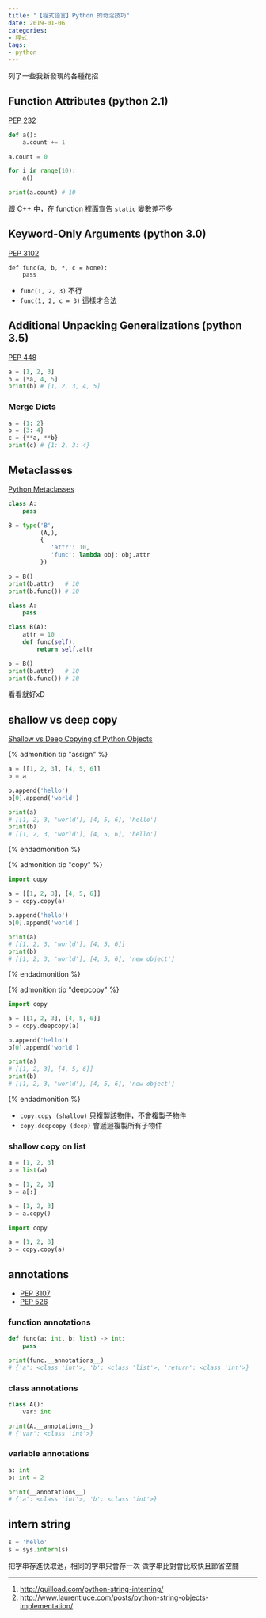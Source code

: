 ```yaml
---
title: "【程式語言】Python 的奇淫技巧"
date: 2019-01-06
categories:
- 程式
tags:
- python
---
```


列了一些我新發現的各種花招

## Function Attributes (python 2.1)

[PEP 232](https://www.python.org/dev/peps/pep-0232/#reference-implementation)

```python
def a():
    a.count += 1

a.count = 0

for i in range(10):
    a()

print(a.count) # 10
```

跟 C++ 中，在 function 裡面宣告 `static` 變數差不多

## Keyword-Only Arguments (python 3.0)

[PEP 3102](https://www.python.org/dev/peps/pep-3102/)

```
def func(a, b, *, c = None):
    pass
```

* `func(1, 2, 3)` 不行
* `func(1, 2, c = 3)` 這樣才合法

## Additional Unpacking Generalizations (python 3.5)

[PEP 448](https://www.python.org/dev/peps/pep-0448/)

```python
a = [1, 2, 3]
b = [*a, 4, 5]
print(b) # [1, 2, 3, 4, 5]
```

### Merge Dicts

```python
a = {1: 2}
b = {3: 4}
c = {**a, **b}
print(c) # {1: 2, 3: 4}
```

## Metaclasses

[Python Metaclasses](https://realpython.com/python-metaclasses/)

```python
class A:
    pass

B = type('B',
         (A,),
         {
            'attr': 10,
            'func': lambda obj: obj.attr
         })

b = B()
print(b.attr)   # 10
print(b.func()) # 10
```

```python 正常寫法
class A:
    pass

class B(A):
    attr = 10
    def func(self):
        return self.attr

b = B()
print(b.attr)   # 10
print(b.func()) # 10
```

看看就好xD

## shallow vs deep copy

[Shallow vs Deep Copying of Python Objects](https://realpython.com/copying-python-objects/)

{% admonition tip "assign" %}
```python
a = [[1, 2, 3], [4, 5, 6]]
b = a

b.append('hello')
b[0].append('world')

print(a)
# [[1, 2, 3, 'world'], [4, 5, 6], 'hello']
print(b)
# [[1, 2, 3, 'world'], [4, 5, 6], 'hello']
```
{% endadmonition %}

{% admonition tip "copy" %}
```python
import copy

a = [[1, 2, 3], [4, 5, 6]]
b = copy.copy(a)

b.append('hello')
b[0].append('world')

print(a)
# [[1, 2, 3, 'world'], [4, 5, 6]]
print(b)
# [[1, 2, 3, 'world'], [4, 5, 6], 'new object']
```
{% endadmonition %}

{% admonition tip "deepcopy" %}
```python
import copy

a = [[1, 2, 3], [4, 5, 6]]
b = copy.deepcopy(a)

b.append('hello')
b[0].append('world')

print(a)
# [[1, 2, 3], [4, 5, 6]]
print(b)
# [[1, 2, 3, 'world'], [4, 5, 6], 'new object']
```
{% endadmonition %}

* `copy.copy (shallow)` 只複製該物件，不會複製子物件
* `copy.deepcopy (deep)` 會遞迴複製所有子物件

### shallow copy on list

```python
a = [1, 2, 3]
b = list(a)
```

```python
a = [1, 2, 3]
b = a[:]
```

```python
a = [1, 2, 3]
b = a.copy()
```

```python
import copy

a = [1, 2, 3]
b = copy.copy(a)
```

## annotations

* [PEP 3107](https://www.python.org/dev/peps/pep-3107/)
* [PEP 526](https://www.python.org/dev/peps/pep-0526/)

### function annotations

```python
def func(a: int, b: list) -> int:
    pass

print(func.__annotations__)
# {'a': <class 'int'>, 'b': <class 'list'>, 'return': <class 'int'>}
```

### class annotations

```python
class A():
    var: int

print(A.__annotations__)
# {'var': <class 'int'>}
```

### variable annotations

```python
a: int
b: int = 2

print(__annotations__)
# {'a': <class 'int'>, 'b': <class 'int'>}
```

## intern string

```python
s = 'hello'
s = sys.intern(s)
```

把字串存進快取池，相同的字串只會存一次
做字串比對會比較快且節省空間

---

1. http://guilload.com/python-string-interning/
2. http://www.laurentluce.com/posts/python-string-objects-implementation/
